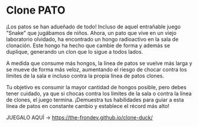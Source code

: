 # Clone PATO
¡Los patos se han adueñado de todo! Incluso de aquel entrañable juego "Snake" que jugábamos de niños. Ahora, un pato que vive en un viejo laboratorio olvidado, ha encontrado un hongo radioactivo en la sala de clonación. Este hongo ha hecho que cambie de forma y además se duplique, generando un clon que lo sigue a todos lados.

A medida que consume más hongos, la línea de patos se vuelve más larga y se mueve de forma más veloz, aumentando el riesgo de chocar contra los límites de la sala e incluso contra la propia línea de patos clones.

Tu objetivo es consumir la mayor cantidad de hongos posible, pero debes tener cuidado, ya que si chocas contra los límites de la sala o contra la línea de clones, el juego termina. ¡Demuestra tus habilidades para guiar a esta línea de patos en constante cambio y establece el récord más alto!

JUEGALO AQUÍ -> https://the-frondev.github.io/clone-duck/
